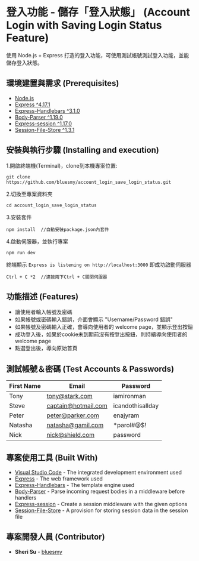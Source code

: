 # 登入功能 - 儲存「登入狀態」 (Account Login with Saving Login Status Feature)

使用 Node.js + Express 打造的登入功能，可使用測試帳號測試登入功能，並能儲存登入狀態。

## 環境建置與需求 (Prerequisites)

* [Node.js](https://nodejs.org/)
* [Express ^4.17.1](https://expressjs.com)
* [Express-Handlebars ^3.1.0](https://www.npmjs.com/package/express-handlebars)
* [Body-Parser ^1.19.0](https://www.npmjs.com/package/body-parser)
* [Express-session ^1.17.0](https://github.com/expressjs/session)
* [Session-File-Store ^1.3.1](https://www.npmjs.com/package/session-file-store)

## 安裝與執行步驟 (Installing and execution)

1.開啟終端機(Terminal)，clone到本機專案位置:

```
git clone https://github.com/bluesmy/account_login_save_login_status.git
```

2.切換至專案資料夾

```
cd account_login_save_login_status
```

3.安裝套件
```
npm install  //自動安裝package.json內套件
```

4.啟動伺服器，並執行專案

```
npm run dev
```

終端顯示 `Express is listening on http://localhost:3000` 即成功啟動伺服器

```
Ctrl + C *2  //連按兩下Ctrl + C關閉伺服器
```

## 功能描述 (Features)

- 讓使用者輸入帳號及密碼
- 如果帳號或密碼輸入錯誤，介面會顯示 "Username/Password 錯誤"
- 如果帳號及密碼輸入正確，會導向使用者的 welcome page，並顯示登出按鈕
- 成功登入後，如果於cookie未到期前沒有按登出按鈕，則持續導向使用者的 welcome page
- 點選登出後，導向原始首頁

## 測試帳號＆密碼 (Test Accounts & Passwords)

| First Name | Email               | Password         |
| ---------- | ------------------- | ---------------- |
| Tony       | tony@stark.com      | iamironman       |
| Steve      | captain@hotmail.com | icandothisallday |
| Peter      | peter@parker.com    | enajyram         |
| Natasha    | natasha@gamil.com   | *parol#@$!       |
| Nick       | nick@shield.com     | password         |

## 專案使用工具 (Built With)

* [Visual Studio Code](https://code.visualstudio.com/) - The integrated development environment used
* [Express](https://expressjs.com) - The web framework used
* [Express-Handlebars](https://www.npmjs.com/package/express-handlebars) - The template engine used
* [Body-Parser](https://www.npmjs.com/package/body-parser) - Parse incoming request bodies in a middleware before handlers
* [Express-session](https://github.com/expressjs/session) - Create a session middleware with the given options
* [Session-File-Store](https://www.npmjs.com/package/session-file-store) - A provision for storing session data in the session file

## 專案開發人員 (Contributor)

* **Sheri Su** - [bluesmy](https://github.com/bluesmy)
